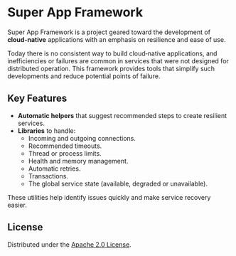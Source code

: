 # Super App Framework

Super App Framework is a project geared toward the development of **cloud-native** applications with an emphasis on resilience and ease of use.

Today there is no consistent way to build cloud‑native applications, and inefficiencies or failures are common in services that were not designed for distributed operation. This framework provides tools that simplify such developments and reduce potential points of failure.

## Key Features

- **Automatic helpers** that suggest recommended steps to create resilient services.
- **Libraries** to handle:
  - Incoming and outgoing connections.
  - Recommended timeouts.
  - Thread or process limits.
  - Health and memory management.
  - Automatic retries.
  - Transactions.
  - The global service state (available, degraded or unavailable).

These utilities help identify issues quickly and make service recovery easier.

## License

Distributed under the [Apache 2.0 License](LICENSE).

